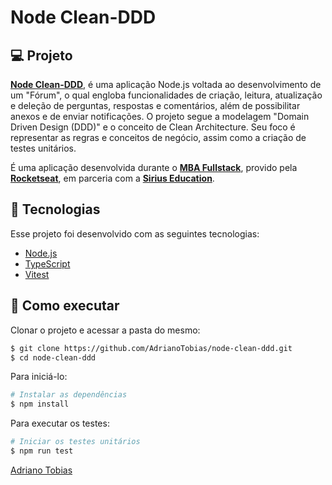 # Node Clean-DDD

## 💻 Projeto

**[Node Clean-DDD](https://github.com/AdrianoTobias/node-clean-ddd)**, é uma aplicação Node.js voltada ao desenvolvimento de um "Fórum", o qual engloba funcionalidades de criação, leitura, atualização e deleção de perguntas, respostas e comentários, além de possibilitar anexos e de enviar notificações. O projeto segue a modelagem "Domain Driven Design (DDD)" e o conceito de Clean Architecture. Seu foco é representar as regras e conceitos de negócio, assim como a criação de testes unitários.

É uma aplicação desenvolvida durante o **[MBA Fullstack](https://www.rocketseat.com.br/mba)**, provido pela **[Rocketseat](https://rocketseat.com.br/)**, em parceria com a **[Sirius Education](https://landing.sirius.education/home/)**.


## 🧪 Tecnologias

Esse projeto foi desenvolvido com as seguintes tecnologias:

- [Node.js](https://nodejs.org/)
- [TypeScript](https://www.typescriptlang.org/)
- [Vitest](https://vitest.dev/)


## 🚀 Como executar

Clonar o projeto e acessar a pasta do mesmo:

```bash
$ git clone https://github.com/AdrianoTobias/node-clean-ddd.git
$ cd node-clean-ddd
```

Para iniciá-lo:

```bash
# Instalar as dependências
$ npm install
```

Para executar os testes:
```bash
# Iniciar os testes unitários
$ npm run test
```



[Adriano Tobias](https://github.com/AdrianoTobias)